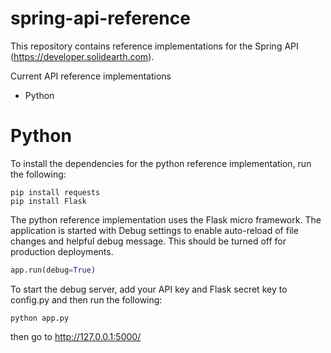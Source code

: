 spring-api-reference
====================

This repository contains reference implementations for the Spring API (https://developer.solidearth.com).

Current API reference implementations

* Python

# Python

To install the dependencies for the python reference implementation, run the following:

```
pip install requests
pip install Flask
```

The python reference implementation uses the Flask micro framework. The application is started with Debug settings to enable auto-reload of file changes and helpful debug message. This should be turned off for production deployments.

```python
app.run(debug=True)
```

To start the debug server, add your API key and Flask secret key to config.py and then run the following:

```
python app.py
```

then go to http://127.0.0.1:5000/
